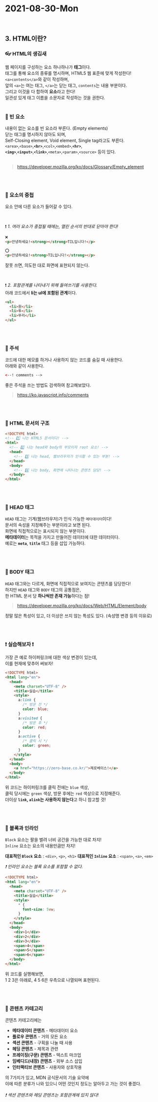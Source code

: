 # 2021-08-30-Mon

<br/>

## 3. HTML이란?

### 👓 HTML의 생김새

웹 페이지를 구성하는 요소 하나하나가 **태그**이다.  
태그를 통해 요소의 종류를 명시하며, HTML5 웹 표준에 맞게 작성한다!  
`<a>contents</a>`와 같이 작성하며,  
앞의 `<a>`는 여는 태그, `</a>`는 닫는 태그, `contents`는 내용 부분이다.  
그리고 이것을 다 합하여 **요소**라고 한다!  
일관성 있게 태그 이름을 소문자로 작성하는 것을 권한다.
<br/>
<br/>

### 🧣 빈 요소

내용이 없는 요소를 빈 요소라 부른다. (Empty elements)  
닫는 태그를 명시하지 않아도 되며,  
Self-Closing element, Void element, Single tag라고도 부른다.  
`<area>`,`<base>`,**`<br>`**,`<col>`,`<embed>`,**`<hr>`**,  
**`<img>`**,**`<input>`**,**`<link>`**,`<meta>`,`<param>`,`<source>` 등이 있다.  
<br/>

> https://developer.mozilla.org/ko/docs/Glossary/Empty_element

<br/>
<br/>

### 🧢 요소의 중첩

요소 안에 다른 요소가 들어갈 수 있다.

<br/>

❗ _1. 여러 요소가 중첩될 때에는, 열린 순서의 반대로 닫아야 한다!_

```html
❌
<p>안녕하세요!<strong></strong>TIL입니다!</p>
```

```html
⭕
<p>안녕하세요!<strong>TIL입니다!</strong></p>
```

잘못 쓰면, 의도한 대로 화면에 표현되지 않는다.

<br/>

❗ _2. 포함관계를 나타내기 위해 들여쓰기를 사용한다._  
아래 코드에서 **li는 ul에 포함된 관계**이다.

```html
<ul>
  <li>원</li>
  <li>투</li>
  <li>뚜리</li>
</ul>
```

<br/>
<br/>

### 👘 주석

코드에 대한 메모를 하거나 사용하지 않는 코드를 숨길 때 사용한다.  
아래와 같이 사용한다.

```html
<--! comments -->
```

좋은 주석을 쓰는 방법도 검색하여 참고해보았다.

> https://ko.javascript.info/comments

<br/>
<br/>

### 🥿 HTML 문서의 구조

```html
<!DOCTYPE html>
<!-- 1️⃣ 나는 HTML5 문서이다! -->
<html>
  <!-- 2️⃣ 나는 head와 body의 부모이자 root 요소! -->
  <head>
    <!-- 3️⃣ 나는 head, 웹브라우저가 인식할 수 있는 부분! -->
  </head>
  <body>
    <!-- 4️⃣ 나는 body, 화면에 나타나는 콘텐츠 담당! -->
  </body>
</html>
```

<br/>
<br/>

### 👔 HEAD 태그

`HEAD` 태그는 기계(웹브라우저)가 인식 가능한 `메타데이터`이다!  
문서의 속성을 지정해주는 부분이라고 보면 된다.  
화면에 직접적으로는 표시되지 않는 부분이다.  
**메타데이터**는 목적을 가지고 만들어진 데이터에 대한 데이터이다.  
예로는 **`meta`**, **`title`** 태그 등을 삽입 가능하다.

<br/>
<br/>

### 🥽 BODY 태그

`HEAD` 태그와는 다르게, 화면에 직접적으로 보여지는 콘텐츠를 담당한다!  
하지만 `HEAD` 태그와 `BODY` 태그의 공통점은,  
한 HTML 문서 당 **하나씩만 존재 가능**하다는 점!

> https://developer.mozilla.org/ko/docs/Web/HTML/Element/body

정말 많은 특성이 있고, 더 이상은 쓰지 않는 특성도 있다. (속성명 변경 등의 이유로)

<br/>
<br/>

### ❗ 실습해보자 ❗

가장 큰 예로 하이퍼링크에 대한 색상 변경이 있는데,  
이를 현재에 맞추어 써보자!

```html
<!DOCTYPE html>
<html lang="en">
  <head>
    <meta charset="UTF-8" />
    <title>실습</title>
    <style>
      a:link {
        /* 방문 전 */
        color: blue;
      }
      a:visited {
        /* 방문 후 */
        color: red;
      }
      a:active {
        /* 클릭 시 */
        color: green;
      }
    </style>
  </head>
  <body>
    <a href="https://zero-base.co.kr/">제로베이스!</a>
  </body>
</html>
```

위 코드는 하이퍼링크를 클릭 전에는 `blue` 색상,  
클릭 당시에는 `green` 색상, 방문 후에는 `red` 색상으로 지정해준다.  
더이상 **`link`, `alink`는 사용하지 않는다**고 하니 참고할 것!

<br/>
<br/>

### 🐬 블록과 인라인

`Block` 요소는 팔을 벌려 너비 공간을 가능한 대로 차지!  
`Inline` 요소는 요소의 내용만큼만 차지!
<br/>

**대표적인 `Block` 요소** : `<div>`, `<p>`, `<h1>`
**대표적인 `Inline` 요소** : `<span>`, `<a>`, `<em>`

_❗ 인라인 요소는 블록 요소를 포함할 수 없다._
<br/>

```html
<!DOCTYPE html>
<html lang="en">
  <head>
    <meta charset="UTF-8" />
    <title>실습</title>
    <style>
      * {
        font-size: 5vw;
      }
    </style>
  </head>
  <body>
    <div>1</div>
    <div>2</div>
    <div>3</div>
    <span>4</span>
    <span>5</span>
    <span>6</span>
  </body>
</html>
```

위 코드를 실행해보면,  
1 2 3은 아래로, 4 5 6은 우측으로 나열되며 표현된다.

<br/>
<br/>

### 🐳 콘텐츠 카테고리

콘텐츠 카테고리에는

- **메타데이터 콘텐츠** - 메타데이터 요소
- **플로우 콘텐츠** - 거의 모든 요소
- **섹션 콘텐츠** - 구획을 나눌 때 사용
- **헤딩 콘텐츠** - 제목과 관련
- **프레이징(구문) 콘텐츠** - 텍스트 마크업
- **임베디드(내장) 콘텐츠** - 외부 소스 삽입
- **인터랙티브 콘텐츠** - 사용자와 상호작용

의 7가지가 있고, MDN 공식문서의 기술 요약에  
이에 따른 분류가 나와 있으니 어떤 것인지 정도는 알아두고 가는 것이 좋겠다.  
<br/>
_❗ 섹션 콘텐츠와 헤딩 콘텐츠는 포함관계에 있지 않다!_

<br/>
